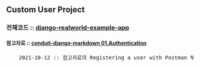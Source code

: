 ## Custom User Project

### 전체코드 :: [django-realworld-example-app](https://github.com/gothinkster/django-realworld-example-app)

#### 참고자료 :: [conduit-django-markdown 01.Authentication](https://github.com/lolripgg/conduit-django-markdown/blob/master/01-authentication.md)
<pre>
    2021-10-12 :: 참고자료의 Registering a user with Postman 부분을 해결할 차례
</pre>